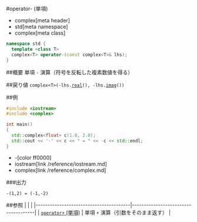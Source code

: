 #operator- (単項)
* complex[meta header]
* std[meta namespace]
* complex[meta class]

```cpp
namespace std {
  template <class T>
  complex<T> operator-(const complex<T>& lhs);
}
```

##概要
単項 `-` 演算（符号を反転した複素数値を得る）


##戻り値
`complex<T>(-lhs.`[`real`](complex/real.md)`(), -lhs.`[`imag`](complex/imag.md)`())`


##例
```cpp
#include <iostream>
#include <complex>

int main()
{
  std::complex<float> c(1.0, 2.0);
  std::cout << '-' << c << " = " << -c << std::endl;
}
```
* -[color ff0000]
* iostream[link /reference/iostream.md]
* complex[link /reference/complex.md]

###出力
```
-(1,2) = (-1,-2)
```


##参照
|                                        |                                     |
|----------------------------------------|-------------------------------------|
| [`operator+` (単項)](op_unary_plus.md) | 単項 `+` 演算（引数をそのまま返す） |
